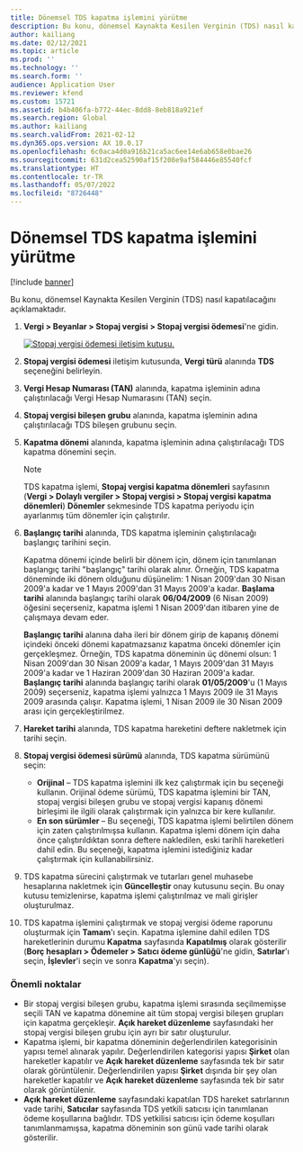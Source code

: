 ```yaml
---
title: Dönemsel TDS kapatma işlemini yürütme
description: Bu konu, dönemsel Kaynakta Kesilen Verginin (TDS) nasıl kapatılacağını açıklamaktadır.
author: kailiang
ms.date: 02/12/2021
ms.topic: article
ms.prod: ''
ms.technology: ''
ms.search.form: ''
audience: Application User
ms.reviewer: kfend
ms.custom: 15721
ms.assetid: b4b406fa-b772-44ec-8dd8-8eb818a921ef
ms.search.region: Global
ms.author: kailiang
ms.search.validFrom: 2021-02-12
ms.dyn365.ops.version: AX 10.0.17
ms.openlocfilehash: 6c0aca4d0a916b21ca5ac6ee14e6ab658e0bae26
ms.sourcegitcommit: 631d2cea52590af15f208e9af584446e85540fcf
ms.translationtype: HT
ms.contentlocale: tr-TR
ms.lasthandoff: 05/07/2022
ms.locfileid: "8726448"
---
```

# <a name="run-the-periodic-tds-settlement-process"></a>Dönemsel TDS kapatma işlemini yürütme

[!include [banner](../includes/banner.md)]

Bu konu, dönemsel Kaynakta Kesilen Verginin (TDS) nasıl kapatılacağını açıklamaktadır.

1. **Vergi \> Beyanlar \> Stopaj vergisi \> Stopaj vergisi ödemesi**'ne gidin.

    [![Stopaj vergisi ödemesi iletişim kutusu.](./media/apac-ind-TDS-47.png)](./media/apac-ind-TDS-47.png)

2. **Stopaj vergisi ödemesi** iletişim kutusunda, **Vergi türü** alanında **TDS** seçeneğini belirleyin.
3. **Vergi Hesap Numarası (TAN)** alanında, kapatma işleminin adına çalıştırılacağı Vergi Hesap Numarasını (TAN) seçin.
4. **Stopaj vergisi bileşen grubu** alanında, kapatma işleminin adına çalıştırılacağı TDS bileşen grubunu seçin.
5. **Kapatma dönemi** alanında, kapatma işleminin adına çalıştırılacağı TDS kapatma dönemini seçin.

    > [!NOTE]
    > TDS kapatma işlemi, **Stopaj vergisi kapatma dönemleri** sayfasının (**Vergi \> Dolaylı vergiler \> Stopaj vergisi \> Stopaj vergisi kapatma dönemleri**) **Dönemler** sekmesinde TDS kapatma periyodu için ayarlanmış tüm dönemler için çalıştırılır.

6. **Başlangıç tarihi** alanında, TDS kapatma işleminin çalıştırılacağı başlangıç tarihini seçin.

    Kapatma dönemi içinde belirli bir dönem için, dönem için tanımlanan başlangıç tarihi "başlangıç" tarihi olarak alınır. Örneğin, TDS kapatma döneminde iki dönem olduğunu düşünelim: 1 Nisan 2009'dan 30 Nisan 2009'a kadar ve 1 Mayıs 2009'dan 31 Mayıs 2009'a kadar. **Başlama tarihi** alanında başlangıç tarihi olarak **06/04/2009** (6 Nisan 2009) öğesini seçerseniz, kapatma işlemi 1 Nisan 2009'dan itibaren yine de çalışmaya devam eder.

    **Başlangıç tarihi** alanına daha ileri bir dönem girip de kapanış dönemi içindeki önceki dönemi kapatmazsanız kapatma önceki dönemler için gerçekleşmez. Örneğin, TDS kapatma döneminin üç dönemi olsun: 1 Nisan 2009'dan 30 Nisan 2009'a kadar, 1 Mayıs 2009'dan 31 Mayıs 2009'a kadar ve 1 Haziran 2009'dan 30 Haziran 2009'a kadar. **Başlangıç tarihi** alanında başlangıç tarihi olarak **01/05/2009**'u (1 Mayıs 2009) seçerseniz, kapatma işlemi yalnızca 1 Mayıs 2009 ile 31 Mayıs 2009 arasında çalışır. Kapatma işlemi, 1 Nisan 2009 ile 30 Nisan 2009 arası için gerçekleştirilmez.

7. **Hareket tarihi** alanında, TDS kapatma hareketini deftere nakletmek için tarihi seçin.
8. **Stopaj vergisi ödemesi sürümü** alanında, TDS kapatma sürümünü seçin:

     - **Orijinal** – TDS kapatma işlemini ilk kez çalıştırmak için bu seçeneği kullanın. Orijinal ödeme sürümü, TDS kapatma işlemini bir TAN, stopaj vergisi bileşen grubu ve stopaj vergisi kapanış dönemi birleşimi ile ilgili olarak çalıştırmak için yalnızca bir kere kullanılır.
    - **En son sürümler** – Bu seçeneği, TDS kapatma işlemi belirtilen dönem için zaten çalıştırılmışsa kullanın. Kapatma işlemi dönem için daha önce çalıştırıldıktan sonra deftere nakledilen, eski tarihli hareketleri dahil edin. Bu seçeneği, kapatma işlemini istediğiniz kadar çalıştırmak için kullanabilirsiniz.

9. TDS kapatma sürecini çalıştırmak ve tutarları genel muhasebe hesaplarına nakletmek için **Güncelleştir** onay kutusunu seçin. Bu onay kutusu temizlenirse, kapatma işlemi çalıştırılmaz ve mali girişler oluşturulmaz.
10. TDS kapatma işlemini çalıştırmak ve stopaj vergisi ödeme raporunu oluşturmak için **Tamam**'ı seçin. Kapatma işlemine dahil edilen TDS hareketlerinin durumu **Kapatma** sayfasında **Kapatılmış** olarak gösterilir (**Borç hesapları \> Ödemeler \> Satıcı ödeme günlüğü**'ne gidin, **Satırlar**'ı seçin, **İşlevler**'i seçin ve sonra **Kapatma**'yı seçin).

### <a name="important-points"></a>Önemli noktalar

- Bir stopaj vergisi bileşen grubu, kapatma işlemi sırasında seçilmemişse seçili TAN ve kapatma dönemine ait tüm stopaj vergisi bileşen grupları için kapatma gerçekleşir. **Açık hareket düzenleme** sayfasındaki her stopaj vergisi bileşen grubu için ayrı bir satır oluşturulur.
- Kapatma işlemi, bir kapatma döneminin değerlendirilen kategorisinin yapısı temel alınarak yapılır. Değerlendirilen kategorisi yapısı **Şirket** olan hareketler kapatılır ve **Açık hareket düzenleme** sayfasında tek bir satır olarak görüntülenir. Değerlendirilen yapısı **Şirket** dışında bir şey olan hareketler kapatılır ve **Açık hareket düzenleme** sayfasında tek bir satır olarak görüntülenir.
- **Açık hareket düzenleme** sayfasındaki kapatılan TDS hareket satırlarının vade tarihi, **Satıcılar** sayfasında TDS yetkili satıcısı için tanımlanan ödeme koşullarına bağlıdır. TDS yetkilisi satıcısı için ödeme koşulları tanımlanmamışsa, kapatma döneminin son günü vade tarihi olarak gösterilir.
